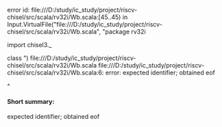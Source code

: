 error id: file:///D:/study/ic_study/project/riscv-chisel/src/scala/rv32i/Wb.scala:[45..45) in Input.VirtualFile("file:///D:/study/ic_study/project/riscv-chisel/src/scala/rv32i/Wb.scala", "package rv32i

import chisel3._

class 
")
file:///D:/study/ic_study/project/riscv-chisel/src/scala/rv32i/Wb.scala
file:///D:/study/ic_study/project/riscv-chisel/src/scala/rv32i/Wb.scala:6: error: expected identifier; obtained eof

^
#### Short summary: 

expected identifier; obtained eof